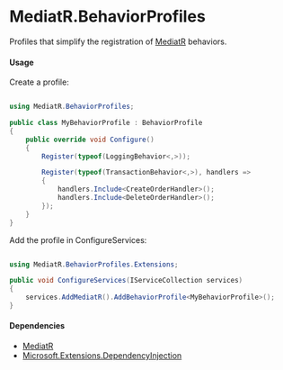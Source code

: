 MediatR.BehaviorProfiles
=======

Profiles that simplify the registration of [MediatR](https://github.com/jbogard/MediatR) behaviors.

#### Usage

Create a profile:

```csharp

using MediatR.BehaviorProfiles;

public class MyBehaviorProfile : BehaviorProfile
{
    public override void Configure()
    {
        Register(typeof(LoggingBehavior<,>));

        Register(typeof(TransactionBehavior<,>), handlers =>
        {
            handlers.Include<CreateOrderHandler>();
            handlers.Include<DeleteOrderHandler>();
        });
    }
}

```

Add the profile in ConfigureServices:

```csharp

using MediatR.BehaviorProfiles.Extensions;

public void ConfigureServices(IServiceCollection services)
{
    services.AddMediatR().AddBehaviorProfile<MyBehaviorProfile>();     
}

```

#### Dependencies

* [MediatR](https://www.nuget.org/packages/MediatR)
* [Microsoft.Extensions.DependencyInjection](https://www.nuget.org/packages/Microsoft.Extensions.DependencyInjection)
